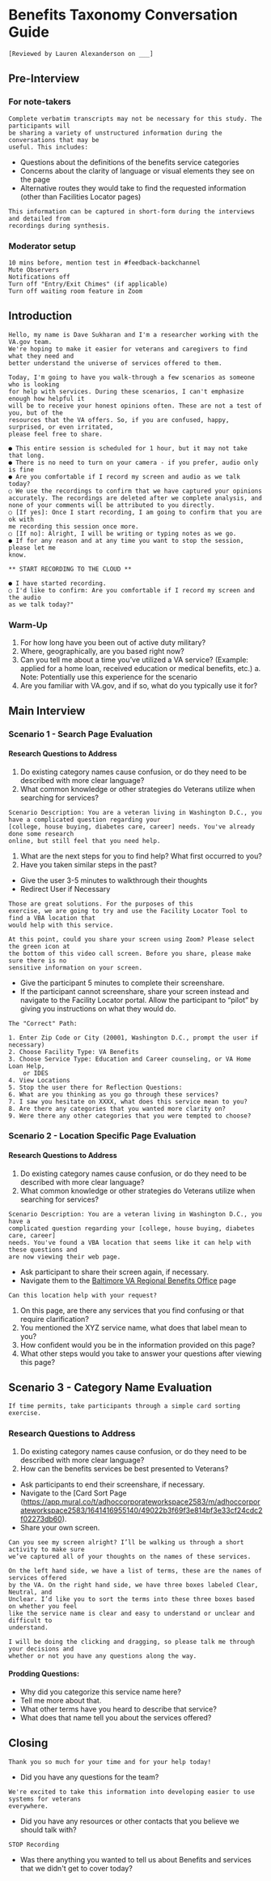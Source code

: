 # Benefits Taxonomy Conversation Guide

```
[Reviewed by Lauren Alexanderson on ___]
```
## Pre-Interview

### For note-takers

```
Complete verbatim transcripts may not be necessary for this study. The participants will
be sharing a variety of unstructured information during the conversations that may be
useful. This includes:
```

* Questions about the definitions of the benefits service categories
* Concerns about the clarity of language or visual elements they see on the page
* Alternative routes they would take to find the requested information (other than
Facilities Locator pages)

```
This information can be captured in short-form during the interviews and detailed from
recordings during synthesis.
```
### Moderator setup

```
10 mins before, mention test in #feedback-backchannel
Mute Observers
Notifications off
Turn off "Entry/Exit Chimes" (if applicable)
Turn off waiting room feature in Zoom
```

## Introduction

```
Hello, my name is Dave Sukharan and I'm a researcher working with the VA.gov team.
We're hoping to make it easier for veterans and caregivers to find what they need and
better understand the universe of services offered to them.
```
```
Today, I'm going to have you walk-through a few scenarios as someone who is looking
for help with services. During these scenarios, I can't emphasize enough how helpful it
will be to receive your honest opinions often. These are not a test of you, but of the
resources that the VA offers. So, if you are confused, happy, surprised, or even irritated,
please feel free to share.
```
```
● This entire session is scheduled for 1 hour, but it may not take that long.
● There is no need to turn on your camera - if you prefer, audio only is fine
● Are you comfortable if I record my screen and audio as we talk today?
○ We use the recordings to confirm that we have captured your opinions
accurately. The recordings are deleted after we complete analysis, and
none of your comments will be attributed to you directly.
○ [If yes]: Once I start recording, I am going to confirm that you are ok with
me recording this session once more.
○ [If no]: Alright, I will be writing or typing notes as we go.
● If for any reason and at any time you want to stop the session, please let me
know.
```
```
** START RECORDING TO THE CLOUD **
```
```
● I have started recording.
○ I'd like to confirm: Are you comfortable if I record my screen and the audio
as we talk today?"
```
### Warm-Up

1. For how long have you been out of active duty military?
2. Where, geographically, are you based right now?
3. Can you tell me about a time you’ve utilized a VA service? (Example: applied for
    a home loan, received education or medical benefits, etc.)
       a. Note: Potentially use this experience for the scenario
4. Are you familiar with VA.gov, and if so, what do you typically use it for?


## Main Interview

### Scenario 1 - Search Page Evaluation

#### Research Questions to Address

1. Do existing category names cause confusion, or do they need to be described with more
    clear language?
2. What common knowledge or other strategies do Veterans utilize when searching for
    services?

```
Scenario Description: You are a veteran living in Washington D.C., you have a complicated question regarding your
[college, house buying, diabetes care, career] needs. You've already done some research
online, but still feel that you need help.
```
1. What are the next steps for you to find help? What first occurred to you?
2. Have you taken similar steps in the past?

* Give the user 3-5 minutes to walkthrough their thoughts
* Redirect User if Necessary

```
Those are great solutions. For the purposes of this
exercise, we are going to try and use the Facility Locator Tool to find a VBA location that
would help with this service.
```
```
At this point, could you share your screen using Zoom? Please select the green icon at
the bottom of this video call screen. Before you share, please make sure there is no
sensitive information on your screen.
```
* Give the participant 5 minutes to complete their screenshare.
* If the participant cannot screenshare, share your screen instead and navigate to the Facility Locator portal. Allow the participant to “pilot” by giving you instructions on what they would do.

```
The "Correct" Path:

1. Enter Zip Code or City (20001, Washington D.C., prompt the user if necessary)
2. Choose Facility Type: VA Benefits
3. Choose Service Type: Education and Career counseling, or VA Home Loan Help,
    or IDES
4. View Locations
5. Stop the user there for Reflection Questions:
6. What are you thinking as you go through these services?
7. I saw you hesitate on XXXX, what does this service mean to you?
8. Are there any categories that you wanted more clarity on?
9. Were there any other categories that you were tempted to choose?
```

### Scenario 2 - Location Specific Page Evaluation


#### Research Questions to Address

1. Do existing category names cause confusion, or do they need to be described with more
    clear language?
2. What common knowledge or other strategies do Veterans utilize when searching for
    services?

```
Scenario Description: You are a veteran living in Washington D.C., you have a
complicated question regarding your [college, house buying, diabetes care, career]
needs. You've found a VBA location that seems like it can help with these questions and
are now viewing their web page.
```

* Ask participant to share their screen again, if necessary.
* Navigate them to the [Baltimore VA Regional Benefits Office](https://www.va.gov/find-locations/facility/vba_313) page

```
Can this location help with your request?
```

1. On this page, are there any services that you find confusing or that require clarification?
2. You mentioned the XYZ service name, what does that label mean to you?
3. How confident would you be in the information provided on this page?
4. What other steps would you take to answer your questions after viewing this page?


## Scenario 3 - Category Name Evaluation

```
If time permits, take participants through a simple card sorting exercise.
```
### Research Questions to Address
1. Do existing category names cause confusion, or do they need to be described with more clear language?
2. How can the benefits services be best presented to Veterans?

* Ask participants to end their screenshare, if necessary.
* Navigate to the [Card Sort Page (https://app.mural.co/t/adhoccorporateworkspace2583/m/adhoccorporateworkspace2583/1641416955140/49022b3f69f3e814bf3e33cf24cdc2f02273db60).
* Share your own screen.

```
Can you see my screen alright? I’ll be walking us through a short activity to make sure
we’ve captured all of your thoughts on the names of these services.
```
```
On the left hand side, we have a list of terms, these are the names of services offered
by the VA. On the right hand side, we have three boxes labeled Clear, Neutral, and
Unclear. I’d like you to sort the terms into these three boxes based on whether you feel
like the service name is clear and easy to understand or unclear and difficult to
understand.
```
```
I will be doing the clicking and dragging, so please talk me through your decisions and
whether or not you have any questions along the way.
```

#### Prodding Questions:
* Why did you categorize this service name here?
* Tell me more about that.
* What other terms have you heard to describe that service?
* What does that name tell you about the services offered?


## Closing

```
Thank you so much for your time and for your help today!
```
* Did you have any questions for the team?

```
We're excited to take this information into developing easier to use systems for veterans
everywhere.
```

* Did you have any resources or other contacts that you believe we should talk
with?

```
STOP Recording
```

* Was there anything you wanted to tell us about Benefits and services that we
didn't get to cover today?

